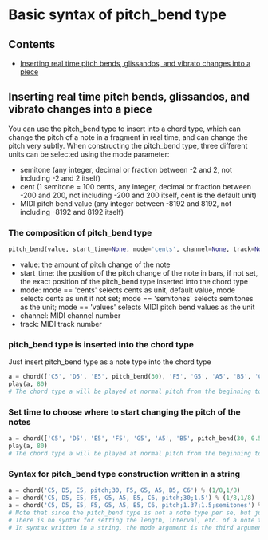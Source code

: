 # Basic syntax of pitch_bend type



## Contents

- [Inserting real time pitch bends, glissandos, and vibrato changes into a piece](#inserting-real-time-pitch-bends-glissandos-and-vibrato-changes-into-a-piece)



## Inserting real time pitch bends, glissandos, and vibrato changes into a piece

You can use the pitch_bend type to insert into a chord type, which can change the pitch of a note in a fragment in real time, and can change the pitch very subtly.
When constructing the pitch_bend type, three different units can be selected using the mode parameter:

* semitone (any integer, decimal or fraction between -2 and 2, not including -2 and 2 itself)
* cent (1 semitone = 100 cents, any integer, decimal or fraction between -200 and 200, not including -200 and 200 itself, cent is the default unit)
* MIDI pitch bend value (any integer between -8192 and 8192, not including -8192 and 8192 itself)

### The composition of pitch_bend type

```python
pitch_bend(value, start_time=None, mode='cents', channel=None, track=None)
```

- value: the amount of pitch change of the note
- start_time: the position of the pitch change of the note in bars, if not set, the exact position of the pitch_bend type inserted into the chord type
- mode: mode == 'cents' selects cents as unit, default value, mode selects cents as unit if not set; mode == 'semitones' selects semitones as the unit; mode == 'values' selects MIDI pitch bend values as the unit
- channel: MIDI channel number
- track: MIDI track number

### pitch_bend type is inserted into the chord type

Just insert pitch_bend type as a note type into the chord type

```python
a = chord(['C5', 'D5', 'E5', pitch_bend(30), 'F5', 'G5', 'A5', 'B5', 'C6']) % (1/8,1/8)
play(a, 80)
# The chord type a will be played at normal pitch from the beginning to E5, and the notes after that will be played 30 cents higher (that's 0.3 semitones)
```

### Set time to choose where to start changing the pitch of the notes

```python
a = chord(['C5', 'D5', 'E5', 'F5', 'G5', 'A5', 'B5', pitch_bend(30, 0.5)]) % (1/8,1/8)
play(a, 80)
# The chord type a will be played at normal pitch from the beginning to bar 0.5, and subsequent notes will be played at a pitch of 30 cents (that is, 0.3 semitone) (with bar 0 as the beginning)
```

### Syntax for pitch_bend type construction written in a string

```python
a = chord('C5, D5, E5, pitch;30, F5, G5, A5, B5, C6') % (1/8,1/8)
a = chord('C5, D5, E5, F5, G5, A5, B5, C6, pitch;30;1.5') % (1/8,1/8)
a = chord('C5, D5, E5, F5, G5, A5, B5, C6, pitch;1.37;1.5;semitones') % (1/8,1/8)
# Note that since the pitch_bend type is not a note type per se, but just a message informing of a change in pitch of a note, in the syntax written in a string
# There is no syntax for setting the length, interval, etc. of a note type using parentheses, e.g. pitch_bend;30(.8;.) This does not work.
# In syntax written in a string, the mode argument is the third argument, after value and start_time, and the next two arguments are channel and track
```

